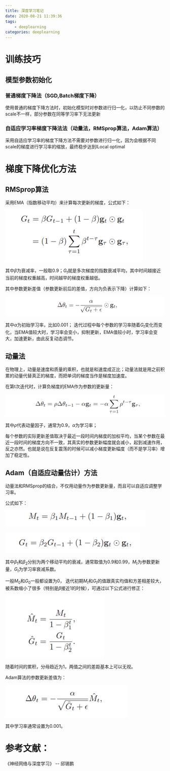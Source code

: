 ```yaml
---
title: 深度学习笔记
date: 2020-08-21 11:39:36
tags: 
	- deeplearning
categories: deeplearning
---
```


# 训练技巧

## 模型参数初始化

### 普通梯度下降法（SGD,Batch梯度下降）

使用普通的梯度下降方法时，初始化模型时对参数进行归一化，以防止不同参数的scale不一样，部分参数在同等学习率下无法更新

### 自适应学习率梯度下降法法（动量法，RMSprop算法，Adam算法）

采用自适应学习率的梯度下降方法不需要对参数进行归一化，因为会根据不同scale的梯度进行学习率的缩放，最终稳步达到lLocal optimal

# 梯度下降优化方法
<!--more-->
<!--more-->
## RMSprop算法

采用EMA（指数移动平均）来计算每次更新的梯度，公式如下：

![image-20200821184018405](/images/image-20200821184018405.png)

其中$\beta$为衰减率，一般取0.9；$G_t$就是多次梯度的指数衰减平均，其中时间越接近当前的梯度权重越高，时间越早的梯度权重越低。

其中参数更新差值（参数更新前后的差值，方向为负表示下降）计算如下：

![image-20200821184252804](/images/image-20200821184252804.png)

其中$\alpha$为初始学习率，比如0.001； 迭代过程中每个参数的学习率随着$G_t$变化而变化，当EMA值较大时，学习率会变小，抑制更新，EMA值较小时，学习率会变大，加速更新，由此反复动态调节。

## 动量法

在物理上，动量是速度和质量的乘积，也就是和速度成正比；动量法就是用之前积累的动量代替真正的梯度，而把单词的梯度当作是梯度加速度。

在第t次迭代时，计算负梯度的EMA作为参数的更新量：

![image-20200821185459974](/images/image-20200821185459974.png)

其中$\rho$代表动量因子，通常为0.9，$\alpha$为学习率；

每个参数的实际更新差值取决于最近一段时间内梯度的加权平均，当某个参数在最近一段时间的梯度方向不一致，其真实的参数更新幅度就会减小，起到减速作用，反之亦然。也就是说在反复震荡的时候可以减小梯度更新幅度（而不是学习率）增加了稳定性。

## Adam（自适应动量估计）方法

动量法和RMSprop的结合，不仅用动量作为参数更新量，而且可以自适应调整学习率。

公式如下：

![image-20200821190336932](/images/image-20200821190336932.png)

![image-20200821190349443](/images/image-20200821190349443.png)

其中$\beta_1$和$\beta_2$分别为两个移动平均的衰减，通常取值为0.9和0.99，$M_t$为参数更新量，$G_t$为学习率衰减系数。

一般$M_0$和$G_0$一般都设置为0， 迭代初期$M_t$和$G_t$的值跟真实均值和方差相差较大，被系数缩小了很多（特别是$\beta$接近1的时候），可通过以下公式进行修正：

![image-20200821190921992](/images/image-20200821190921992.png)

随着时间的累积，分母趋近为1，两值之间的差距基本上可以无视。

Adam算法的参数更新差值为：

![image-20200821190951174](/images/image-20200821190951174.png)

其中学习率通常设置为0.001。

# 参考文献：

《神经网络与深度学习》 -- 邱锡鹏

